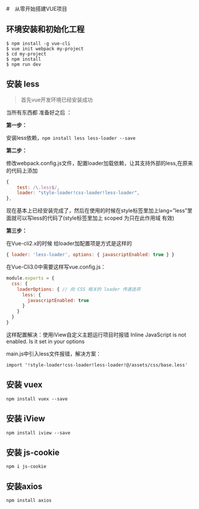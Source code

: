 #　从零开始搭建VUE项目



## 环境安装和初始化工程

```
$ npm install -g vue-cli
$ vue init webpack my-project
$ cd my-project
$ npm install
$ npm run dev
```



## 安装 less

> 首先vue开发环境已经安装成功

当所有东西都 准备好之后 ：

**第一步：**

安装less依赖，`npm install less less-loader --save`

**第二步：**

修改webpack.config.js文件，配置loader加载依赖，让其支持外部的less,在原来的代码上添加

```javascript
{
	test: /\.less$/,
	loader: "style-loader!css-loader!less-loader",
},
```

现在基本上已经安装完成了，然后在使用的时候在style标签里加上lang=”less”里面就可以写less的代码了(style标签里加上 scoped 为只在此作用域 有效)

**第三步：**

在Vue-cli2.x的时候 给loader加配置项是方式是这样的

```javascript
{ loader: 'less-loader', options: { javascriptEnabled: true } }
```

在Vue-Cli3.0中需要这样写vue.config.js：

```javascript
module.exports = {
  css: {
    loaderOptions: { // 向 CSS 相关的 loader 传递选项
      less: {
        javascriptEnabled: true
      }
    }
  }
}

```

这样配置解决：使用iView自定义主题运行项目时报错 Inline JavaScript is not enabled. Is it set in your options

main.js中引入less文件报错，解决方案：

```
import '!style-loader!css-loader!less-loader!@/assets/css/base.less'
```



## 安装  vuex

```
npm install vuex --save
```



## 安装 iView

```
npm install iview --save
```



## 安装 js-cookie

```
npm i js-cookie
```



## 安装axios

```
npm install axios
```

